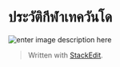 
ประวัติกีฬาเทควันโด
===

![enter image description here](https://www.siamsporttalk.com/images/knowledge_other/Taekwondo/taew-1.jpg)

> Written with [StackEdit](https://www.siamsporttalk.com/th/entertainment/sport/158-%E0%B9%80%E0%B8%97%E0%B8%84%E0%B8%A7%E0%B8%B1%E0%B8%99%E0%B9%82%E0%B8%94/history-taekwondo/745-history-taekwondo.html).
<!--stackedit_data:
eyJoaXN0b3J5IjpbMTU3Nzk0NjMwNV19
-->